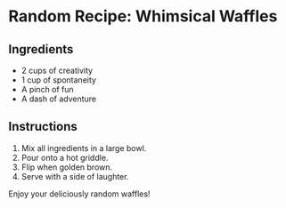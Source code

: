 # Random Recipe: Whimsical Waffles

## Ingredients
- 2 cups of creativity
- 1 cup of spontaneity
- A pinch of fun
- A dash of adventure

## Instructions
1. Mix all ingredients in a large bowl.
2. Pour onto a hot griddle.
3. Flip when golden brown.
4. Serve with a side of laughter.

Enjoy your deliciously random waffles!
